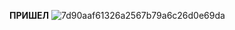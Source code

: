 **ПРИШЕЛ**
![7d90aaf61326a2567b79a6c26d0e69da](https://github.com/user-attachments/assets/8d01ce38-7aea-47ee-a426-11f2c3284918)
